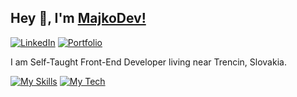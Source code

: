 ## Hey 👋, I'm [MajkoDev!](https://github.com/MajkoDev)

[![LinkedIn](https://img.shields.io/badge/-LinkedIn-0e76a8?style=flat-square&logo=Linkedin&logoColor=white)](https://www.linkedin.com/in/marian-holly-8b73bb242/)
[![Portfolio](https://img.shields.io/badge/Website-3b5998?style=flat-square&logo=google-chrome&logoColor=white)](https://majkodev.netlify.app/)

I am Self-Taught Front-End Developer living near Trencin, Slovakia.

[![My Skills](https://skills.thijs.gg/icons?i=html,css,js)](https://skills.thijs.gg)
[![My Tech](https://skills.thijs.gg/icons?i=vscode,figma,github)](https://skills.thijs.gg)
